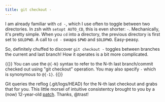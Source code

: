 ```yaml
---
title: git checkout -
---
```


I am already familiar with `cd -`, which I use often to toggle between two directories. In zsh with `setopt AUTO_CD`, this is even shorter: `-`. Mechanically, it's pretty simple. When you `cd` into a directory, the previous directory is first set to `$OLDPWD`. A call to `cd -` swaps `$PWD` and `$OLDPWD`. Easy-peasy.

So, definitely chuffed to discover `git checkout -` toggles between branches the current and last branch! How it operates is a bit more complicated.

{{<citation title="git-checkout Documentation" url="https://git-scm.com/docs/git-checkout#Documentation/git-checkout.txt-ltbranchgt">}}
You can use the `@{-N}` syntax to refer to the N-th last branch/commit checked out using "git checkout" operation. You may also specify `-` which is synonymous to `@{-1}`.
{{</citation>}}

Git queries the reflog (.git/logs/HEAD) for the N-th last checkout and grabs that for you. This little morsel of intuitive consistentcy brought to you by a (now) 12-year-old [patch]. Thanks, @trast!

[patch]: https://github.com/git/git/commit/696acf45f9638b014c7132508de26d1a571c8a33